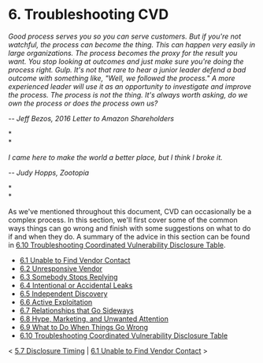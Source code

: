 # 6. Troubleshooting CVD 








*Good process serves you so you can serve customers. But if you\'re not
watchful, the process can become the thing. This can happen very easily
in large organizations. The process becomes the proxy for the result you
want. You stop looking at outcomes and just make sure you\'re doing the
process right. Gulp. It\'s not that rare to hear a junior leader defend
a bad outcome with something like, \"Well, we followed the process.\" A
more experienced leader will use it as an opportunity to investigate and
improve the process. The process is not the thing. It\'s always worth
asking, do we own the process or does the process own us?*

*-- Jeff Bezos, 2016 Letter to Amazon Shareholders*

*\
*

*I came here to make the world a better place, but I think I broke it.*

*-- Judy Hopps, Zootopia*

*\
*

As we\'ve mentioned throughout this document, CVD can occasionally be a
complex process. In this section, we\'ll first cover some of the common
ways things can go wrong and finish with some suggestions on what to do
if and when they do. A summary of the advice in this section can be
found in [6.10 Troubleshooting Coordinated Vulnerability Disclosure
Table](6.10-Troubleshooting-Coordinated-Vulnerability-Disclosure-Table_55967749.md).

-   [6.1 Unable to Find Vendor
    Contact](6.1-Unable-to-Find-Vendor-Contact_47677483.md)
-   [6.2 Unresponsive Vendor](6.2-Unresponsive-Vendor_47677484.md)
-   [6.3 Somebody Stops
    Replying](6.3-Somebody-Stops-Replying_47677485.md)
-   [6.4 Intentional or Accidental
    Leaks](6.4-Intentional-or-Accidental-Leaks_47677486.md)
-   [6.5 Independent Discovery](6.5-Independent-Discovery_47677487.md)
-   [6.6 Active Exploitation](6.6-Active-Exploitation_47677488.md)
-   [6.7 Relationships that Go
    Sideways](6.7-Relationships-that-Go-Sideways_47677489.md)
-   [6.8 Hype, Marketing, and Unwanted Attention](47677490.md)
-   [6.9 What to Do When Things Go
    Wrong](6.9-What-to-Do-When-Things-Go-Wrong_47677491.md)
-   [6.10 Troubleshooting Coordinated Vulnerability Disclosure
    Table](6.10-Troubleshooting-Coordinated-Vulnerability-Disclosure-Table_55967749.md)



\< [5.7 Disclosure Timing](5.7-Disclosure-Timing_47677481.md) \| [6.1
Unable to Find Vendor
Contact](6.1-Unable-to-Find-Vendor-Contact_47677483.md) \>














